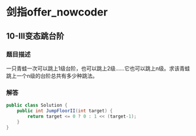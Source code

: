 # 剑指offer_nowcoder

## 10-III变态跳台阶

### 题目描述

一只青蛙一次可以跳上1级台阶，也可以跳上2级……它也可以跳上n级。求该青蛙跳上一个n级的台阶总共有多少种跳法。

### 解答

```java
public class Solution {
    public int JumpFloorII(int target) {
        return target <= 0 ? 0 : 1 << (target-1);
    }
}
```
